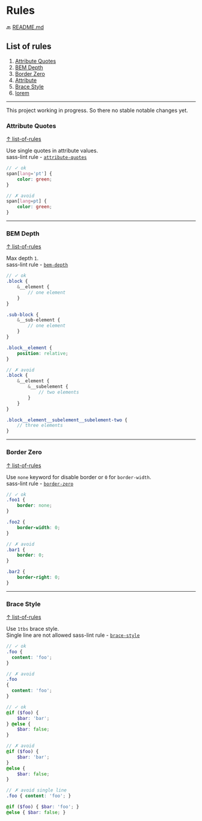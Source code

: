 # Rules

:back: [README.md](./README.md)

## List of rules

1. [Attribute Quotes](#attribute-quotes)
1. [BEM Depth](#bem-depth)
1. [Border Zero](#border-zero)
1. [Attribute](#attribute)
1. [Brace Style](#brace-style)
1. [lorem](#lorem)

---

This project working in progress. So there no stable notable changes yet.

### Attribute Quotes

[↑ list-of-rules](#list-of-rules)

Use single quotes in attribute values.  
sass-lint rule - [`attribute-quotes`](https://github.com/sasstools/sass-lint/blob/master/docs/rules/attribute-quotes.md)

```scss
// ✓ ok 
span[lang='pt'] {  
	color: green;
}

// ✗ avoid 
span[lang=pt] {  
	color: green;
}
```

---

### BEM Depth

[↑ list-of-rules](#list-of-rules)

Max depth `1`.  
sass-lint rule - [`bem-depth`](https://github.com/sasstools/sass-lint/blob/master/docs/rules/bem-depth.md)

```scss
// ✓ ok 
.block {
	&__element {
		// one element
	}
}

.sub-block {
	&__sub-element {
		// one element
	}
}

.block__element {
	position: relative;
}

// ✗ avoid 
.block {
	&__element {
		&__subelement {
			// two elements
		}
	}
}

.block__element__subelement__subelement-two {
	// three elements
}
```

---

### Border Zero

[↑ list-of-rules](#list-of-rules)

Use `none` keyword for disable border or `0` for `border-width`.  
sass-lint rule - [`border-zero`](https://github.com/sasstools/sass-lint/blob/master/docs/rules/border-zero.md)

```scss
// ✓ ok 
.foo1 {
	border: none;
}

.foo2 {
	border-width: 0;
}

// ✗ avoid 
.bar1 {
	border: 0;
}

.bar2 {
	border-right: 0;
}
```

---

### Brace Style

[↑ list-of-rules](#list-of-rules)

Use `1tbs` brace style.  
Single line are not allowed
sass-lint rule - [`brace-style`](https://github.com/sasstools/sass-lint/blob/master/docs/rules/brace-style.md)

```scss
// ✓ ok 
.foo {
  content: 'foo';
}

// ✗ avoid 
.foo
{
  content: 'foo';
}

// ✓ ok 
@if ($foo) {
	$bar: 'bar';
} @else {
	$bar: false;
}

// ✗ avoid 
@if ($foo) {
	$bar: 'bar';
}
@else {
	$bar: false;
}

// ✗ avoid single line
.foo { content: 'foo'; }

@if ($foo) { $bar: 'foo'; }
@else { $bar: false; }
```

